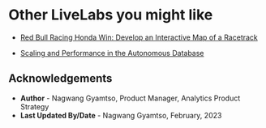 # Other LiveLabs you might like

- [Red Bull Racing Honda Win: Develop an Interactive Map of a Racetrack](https://livelabs.oracle.com/pls/apex/r/dbpm/livelabs/view-workshop?wid=896&clear=RR,180&session=9186177853010)

- [Scaling and Performance in the Autonomous Database](https://livelabs.oracle.com/pls/apex/dbpm/r/livelabs/view-workshop?wid=608)


## Acknowledgements
* **Author** - Nagwang Gyamtso, Product Manager, Analytics Product Strategy
* **Last Updated By/Date** - Nagwang Gyamtso, February, 2023
